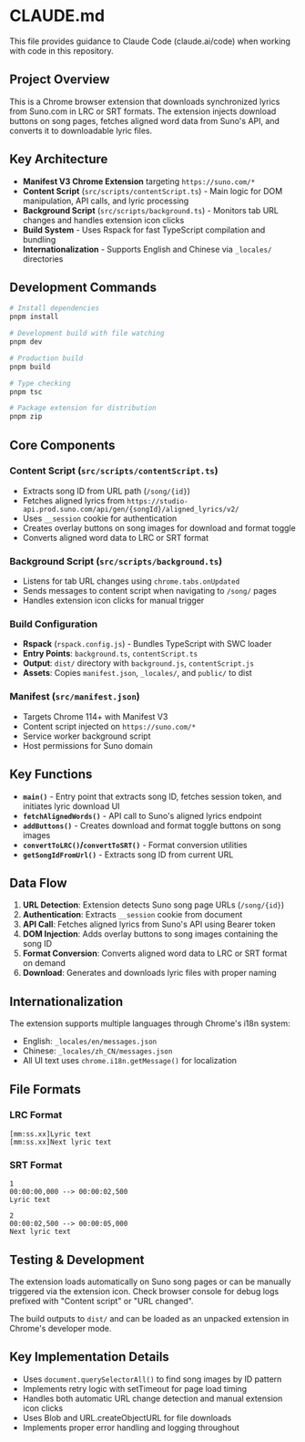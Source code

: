 # CLAUDE.md

This file provides guidance to Claude Code (claude.ai/code) when working with code in this repository.

## Project Overview

This is a Chrome browser extension that downloads synchronized lyrics from Suno.com in LRC or SRT formats. The extension injects download buttons on song pages, fetches aligned word data from Suno's API, and converts it to downloadable lyric files.

## Key Architecture

- **Manifest V3 Chrome Extension** targeting `https://suno.com/*`
- **Content Script** (`src/scripts/contentScript.ts`) - Main logic for DOM manipulation, API calls, and lyric processing
- **Background Script** (`src/scripts/background.ts`) - Monitors tab URL changes and handles extension icon clicks
- **Build System** - Uses Rspack for fast TypeScript compilation and bundling
- **Internationalization** - Supports English and Chinese via `_locales/` directories

## Development Commands

```bash
# Install dependencies
pnpm install

# Development build with file watching
pnpm dev

# Production build
pnpm build

# Type checking
pnpm tsc

# Package extension for distribution
pnpm zip
```

## Core Components

### Content Script (`src/scripts/contentScript.ts`)
- Extracts song ID from URL path (`/song/{id}`)
- Fetches aligned lyrics from `https://studio-api.prod.suno.com/api/gen/{songId}/aligned_lyrics/v2/`
- Uses `__session` cookie for authentication
- Creates overlay buttons on song images for download and format toggle
- Converts aligned word data to LRC or SRT format

### Background Script (`src/scripts/background.ts`)
- Listens for tab URL changes using `chrome.tabs.onUpdated`
- Sends messages to content script when navigating to `/song/` pages
- Handles extension icon clicks for manual trigger

### Build Configuration
- **Rspack** (`rspack.config.js`) - Bundles TypeScript with SWC loader
- **Entry Points**: `background.ts`, `contentScript.ts`
- **Output**: `dist/` directory with `background.js`, `contentScript.js`
- **Assets**: Copies `manifest.json`, `_locales/`, and `public/` to dist

### Manifest (`src/manifest.json`)
- Targets Chrome 114+ with Manifest V3
- Content script injected on `https://suno.com/*`
- Service worker background script
- Host permissions for Suno domain

## Key Functions

- **`main()`** - Entry point that extracts song ID, fetches session token, and initiates lyric download UI
- **`fetchAlignedWords()`** - API call to Suno's aligned lyrics endpoint
- **`addButtons()`** - Creates download and format toggle buttons on song images
- **`convertToLRC()`/`convertToSRT()`** - Format conversion utilities
- **`getSongIdFromUrl()`** - Extracts song ID from current URL

## Data Flow

1. **URL Detection**: Extension detects Suno song page URLs (`/song/{id}`)
2. **Authentication**: Extracts `__session` cookie from document
3. **API Call**: Fetches aligned lyrics from Suno's API using Bearer token
4. **DOM Injection**: Adds overlay buttons to song images containing the song ID
5. **Format Conversion**: Converts aligned word data to LRC or SRT format on demand
6. **Download**: Generates and downloads lyric files with proper naming

## Internationalization

The extension supports multiple languages through Chrome's i18n system:
- English: `_locales/en/messages.json`
- Chinese: `_locales/zh_CN/messages.json`
- All UI text uses `chrome.i18n.getMessage()` for localization

## File Formats

### LRC Format
```
[mm:ss.xx]Lyric text
[mm:ss.xx]Next lyric text
```

### SRT Format
```
1
00:00:00,000 --> 00:00:02,500
Lyric text

2
00:00:02,500 --> 00:00:05,000
Next lyric text
```

## Testing & Development

The extension loads automatically on Suno song pages or can be manually triggered via the extension icon. Check browser console for debug logs prefixed with "Content script" or "URL changed".

The build outputs to `dist/` and can be loaded as an unpacked extension in Chrome's developer mode.

## Key Implementation Details

- Uses `document.querySelectorAll()` to find song images by ID pattern
- Implements retry logic with setTimeout for page load timing
- Handles both automatic URL change detection and manual extension icon clicks
- Uses Blob and URL.createObjectURL for file downloads
- Implements proper error handling and logging throughout